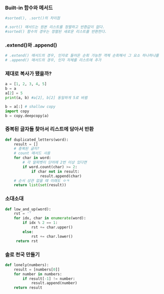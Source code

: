 ### Built-in 함수와 메서드

```python
#sorted(), .sort()의 차이점

#.sort() 매서드는 원본 리스트를 정렬하고 반환값이 없다.
#sorted() 함수의 경우는 정렬된 새로운 리스트를 반환한다.
```

### .extend()와 .append() 

```python
# .extend() 매서드의 경우, 인자로 들어온 순회 가능한 객체 순회해서 그 요소 하나하나를 리스트에 추가
# .append() 매서드의 경우, 인자 자체를 리스트에 추가
```

### 제대로 복사가 됐을까?

```python
a = [1, 2, 3, 4, 5]
b = a
a[2] = 5
print(a, b) #a[2], b[2] 동일하게 5로 바뀜

b = a[:] # shallow copy
import copy
b = copy.deepcopy(a)
```

### 중복된 글자들 찾아서 리스트에 담아서 반환

```python
def duplicated_letters(word):
    result = []
    # 중복된 글자?
    # count 매서드 사용
    for char in word:
        # 각 알파벳이 단어에 2번 이상 있다면
        if word.count(char) >= 2:
            if char not in result:
                result.append(char)
    # 순서 상관 없을 때 이래도 ㅇㅋ
    return list(set(result))
```

### 소대소대

```python
def low_and_up(word):
    rst = ''
    for idx, char in enumerate(word):
        if idx % 2 == 1:
            rst += char.upper()
        else:
            rst += char.lower()
     return rst
```

### 솔로 천국 만들기

```python
def lonely(numbers):
    result = [numbers[0]]
    for number in numbers:
        if result[-1] != number:
            result.append(number)
    return result
```





































